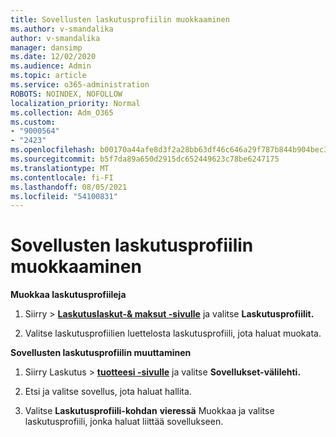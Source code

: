 ```yaml
---
title: Sovellusten laskutusprofiilin muokkaaminen
ms.author: v-smandalika
author: v-smandalika
manager: dansimp
ms.date: 12/02/2020
ms.audience: Admin
ms.topic: article
ms.service: o365-administration
ROBOTS: NOINDEX, NOFOLLOW
localization_priority: Normal
ms.collection: Adm_O365
ms.custom:
- "9000564"
- "2423"
ms.openlocfilehash: b00170a44afe8d3f2a28bb63df46c646a29f787b844b904bec3b3006fefba300
ms.sourcegitcommit: b5f7da89a650d2915dc652449623c78be6247175
ms.translationtype: MT
ms.contentlocale: fi-FI
ms.lasthandoff: 08/05/2021
ms.locfileid: "54100831"
---
```

# <a name="edit-billing-profile-for-apps"></a>Sovellusten laskutusprofiilin muokkaaminen

**Muokkaa laskutusprofiileja**

1. Siirry   >  **[Laskutuslaskut-& maksut -sivulle](https://go.microsoft.com/fwlink/p/?linkid=848039)** ja valitse **Laskutusprofiilit.**

2. Valitse laskutusprofiilien luettelosta laskutusprofiili, jota haluat muokata.

**Sovellusten laskutusprofiilin muuttaminen**

1. Siirry Laskutus   >  **[tuotteesi -sivulle](https://go.microsoft.com/fwlink/p/?linkid=842054)** ja valitse **Sovellukset-välilehti.**

2. Etsi ja valitse sovellus, jota haluat hallita.  

3. Valitse **Laskutusprofiili-kohdan** **vieressä** Muokkaa ja valitse laskutusprofiili, jonka haluat liittää sovellukseen.